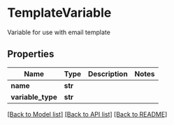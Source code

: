 # TemplateVariable

Variable for use with email template
## Properties
Name | Type | Description | Notes
------------ | ------------- | ------------- | -------------
**name** | **str** |  | 
**variable_type** | **str** |  | 

[[Back to Model list]](../README#documentation-for-models) [[Back to API list]](../README#documentation-for-api-endpoints) [[Back to README]](../README)


